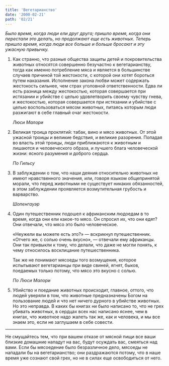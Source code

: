 ```yaml
---
title: 'Вегетарианство'
date: '2000-02-21'
path: '02/21'
---
```


*Было время, когда люди ели друг друга; пришло время, когда они перестали это делать, но продолжают еще есть животных. Теперь пришло время, когда люди все больше и больше бросают и эту ужасную привычку.*

1.
    Как странно, что разные общества защиты детей и покровительства животных относятся совершенно безучастно к вегетарианству, тогда как именно потребление мяса и является в большинстве случаев причиной той жестокости, с которой они хотят бороться путем наказания. Исполнение закона любви может содержать жестокость сильнее, чем страх уголовной ответственности. Едва ли есть разница между жестокостью, которая совершается при истязании и убийстве с целью удовлетворить своему чувству гнева, и жестокостью, которая совершается при истязании и убийстве с целью воспользоваться мясом животных, питаясь которым люди разжигают в себе главный очаг жестокости.

    *Люси Малори*

2.
    Великая троица проклятий: табак, вино и мясо животных. От этой ужасной троицы и великие бедствия, и великие разорения. Попадая во власть этой троицы, люди приближаются к животным и лишаются и человеческого образа, и лучшего блага человеческой жизни: ясного разумения и доброго сердца.

    *По Гильсу*

3.
    В заблуждении о том, что наши деяния относительно животных не имеют нравственного значения, или, говоря языком общепринятой морали, что перед животными не существует никаких обязанностей, в этом заблуждении проявляется возмутительная грубость и варварство.

    *Шопенгауэр*

4.
    Один путешественник подошел к африканским людоедам в то время, когда они ели какое-то мясо. Он спросил их, что они едят? Они отвечали, что мясо это было человеческое.

    «Неужели вы можете есть это?» — вскрикнул путешественник. «Отчего же, с солью очень вкусно», — отвечали ему африканцы. Они так привыкли к тому, что делали, что даже не могли понять, к чему относилось восклицание путешественника.

    Так же не понимают мясоеды того возмущения, которое испытывают вегетарианцы при виде свиней, ягнят, быков, поедаемых только потому, что мясо это вкусно с солью.

    *По Люси Малори*

5.
    Убийство и поедание животных происходит, главное, оттого, что людей уверяли в том, что животные предназначены Богом на пользование людей и что нет ничего дурного в убийстве животных. Но это неправда. В каких бы книгах ни было написано то, что не грех убивать животных, в сердцах всех нас написано яснее, чем в книгах, что животное надо жалеть так же, как и человека, и мы все знаем это, если не заглушаем в себе совести.

---

Не смущайтесь тем, что при вашем отказе от мясной пищи все ваши близкие домашние нападут на вас, будут осуждать вас, смеяться над вами. Если бы мясоедение было безразличное дело, мясоеды не нападали бы на вегетарианство; они раздражаются потому, что в наше время уже сознают свой грех, но не в силах еще освободиться от него.
